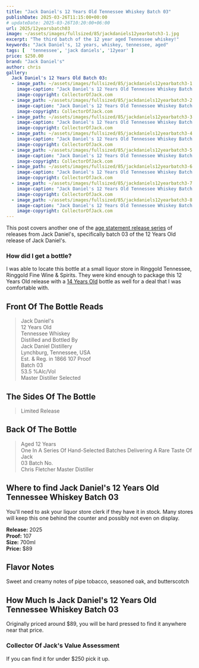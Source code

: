 ```yaml
---
title: "Jack Daniel's 12 Years Old Tennessee Whiskey Batch 03"
publishDate: 2025-03-26T11:15:00+00:00
# updateDate: 2025-03-26T10:20:00+06:00
url: 2025/12yearsbatch03
image: ~/assets/images/fullsized/85/jackdaniels12yearbatch3-1.jpg
excerpt: "The third batch of the 12 year aged Tennessee whiskey!"
keywords: "Jack Daniel's, 12 years, whiskey, tennessee, aged"
tags: [  'tennessee', 'jack daniels', '12year' ]
price: $250.00
brand: "Jack Daniel's"
author: chris
gallery:
  Jack Daniel's 12 Years Old Batch 03:
  - image_path: ~/assets/images/fullsized/85/jackdaniels12yearbatch3-1.jpg
    image-caption: "Jack Daniel's 12 Years Old Tennessee Whiskey Batch 03"
    image-copyright: CollectorOfJack.com
  - image_path: ~/assets/images/fullsized/85/jackdaniels12yearbatch3-2.jpg
    image-caption: "Jack Daniel's 12 Years Old Tennessee Whiskey Batch 03"
    image-copyright: CollectorOfJack.com
  - image_path: ~/assets/images/fullsized/85/jackdaniels12yearbatch3-3.jpg
    image-caption: "Jack Daniel's 12 Years Old Tennessee Whiskey Batch 03"
    image-copyright: CollectorOfJack.com
  - image_path: ~/assets/images/fullsized/85/jackdaniels12yearbatch3-4.jpg
    image-caption: "Jack Daniel's 12 Years Old Tennessee Whiskey Batch 03"
    image-copyright: CollectorOfJack.com
  - image_path: ~/assets/images/fullsized/85/jackdaniels12yearbatch3-5.jpg
    image-caption: "Jack Daniel's 12 Years Old Tennessee Whiskey Batch 03"
    image-copyright: CollectorOfJack.com
  - image_path: ~/assets/images/fullsized/85/jackdaniels12yearbatch3-6.jpg
    image-caption: "Jack Daniel's 12 Years Old Tennessee Whiskey Batch 03"
    image-copyright: CollectorOfJack.com
  - image_path: ~/assets/images/fullsized/85/jackdaniels12yearbatch3-7.jpg
    image-caption: "Jack Daniel's 12 Years Old Tennessee Whiskey Batch 03"
    image-copyright: CollectorOfJack.com
  - image_path: ~/assets/images/fullsized/85/jackdaniels12yearbatch3-8.jpg
    image-caption: "Jack Daniel's 12 Years Old Tennessee Whiskey Batch 03"
    image-copyright: CollectorOfJack.com
---
```

This post covers another one of the [age statement release series](/series/aged-releases) of releases from Jack Daniel's, specifically batch 03 of the 12 Years Old release of Jack Daniel's.

### How did I get a bottle?
I was able to locate this bottle at a small liquor store in Ringgold Tennessee, Ringgold Fine Wine & Spirits. They were kind enough to package this 12 Years Old release with a [14 Years Old](/2025/14year) bottle as well for a deal that I was comfortable with.

## Front Of The Bottle Reads
> Jack Daniel's  
> 12 Years Old  
> Tennessee Whiskey   
> Distilled and Bottled By    
> Jack Daniel Distillery  
> Lynchburg, Tennessee, USA  
> Est. & Reg. in 1866
> 107 Proof  
> Batch 03  
> 53.5 %Alc/Vol  
> Master Distiller Selected  

## The Sides Of The Bottle
> Limited Release   

## Back Of The Bottle
> Aged 12 Years  
> One In A Series Of Hand-Selected Batches Delivering A Rare Taste Of Jack  
> 03 Batch No.  
> Chris Fletcher Master Distiller  

## Where to find Jack Daniel's 12 Years Old Tennessee Whiskey Batch 03
You'll need to ask your liquor store clerk if they have it in stock. Many stores will keep this one behind the counter and possibly not even on display. 

**Release:** 2025  
**Proof:** 107  
**Size:** 700ml  
**Price:** $89    

## Flavor Notes
Sweet and creamy notes of pipe tobacco, seasoned oak, and butterscotch 

## How Much Is Jack Daniel's 12 Years Old Tennessee Whiskey Batch 03
Originally priced around $89, you will be hard pressed to find it anywhere near that price. 
 
### Collector Of Jack's Value Assessment
If you can find it for under $250 pick it up.


